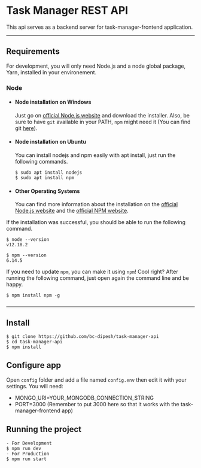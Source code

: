 # Task Manager REST API

This api serves as a backend server for task-manager-frontend application.

---

## Requirements

For development, you will only need Node.js and a node global package, Yarn, installed in your environement.

### Node

- #### Node installation on Windows

  Just go on [official Node.js website](https://nodejs.org/) and download the installer.
  Also, be sure to have `git` available in your PATH, `npm` might need it (You can find git [here](https://git-scm.com/)).

- #### Node installation on Ubuntu

  You can install nodejs and npm easily with apt install, just run the following commands.

      $ sudo apt install nodejs
      $ sudo apt install npm

- #### Other Operating Systems
  You can find more information about the installation on the [official Node.js website](https://nodejs.org/) and the [official NPM website](https://npmjs.org/).

If the installation was successful, you should be able to run the following command.

    $ node --version
    v12.18.2

    $ npm --version
    6.14.5

If you need to update `npm`, you can make it using `npm`! Cool right? After running the following command, just open again the command line and be happy.

    $ npm install npm -g

###

---

## Install

    $ git clone https://github.com/bc-dipesh/task-manager-api
    $ cd task-manager-api
    $ npm install

## Configure app

Open `config` folder and add a file named `config.env` then edit it with your settings. You will need:

- MONGO_URI=YOUR_MONGODB_CONNECTION_STRING
- PORT=3000 (Remember to put 3000 here so that it works with the task-manager-frontend app)

## Running the project

    - For Development
    $ npm run dev
    - For Production
    $ npm run start
